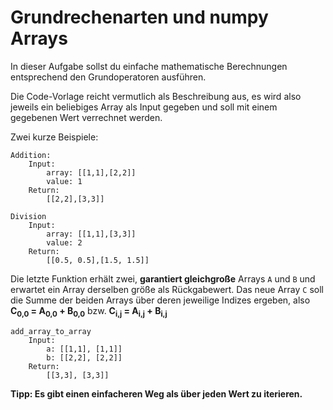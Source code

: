 Grundrechenarten und numpy Arrays
===
In dieser Aufgabe sollst du einfache mathematische Berechnungen entsprechend den Grundoperatoren ausführen.

Die Code-Vorlage reicht vermutlich als Beschreibung aus, es wird also jeweils ein beliebiges Array als Input gegeben und soll mit einem gegebenen Wert verrechnet werden.

Zwei kurze Beispiele:
```
Addition:
    Input:
        array: [[1,1],[2,2]]
        value: 1
    Return:
        [[2,2],[3,3]]
```

```
Division
    Input:
        array: [[1,1],[3,3]]
        value: 2
    Return: 
        [[0.5, 0.5],[1.5, 1.5]]
```

Die letzte Funktion erhält zwei, **garantiert gleichgroße** Arrays `A` und `B` und erwartet ein Array derselben größe als Rückgabewert.
Das neue Array `C` soll die Summe der beiden Arrays über deren jeweilige Indizes ergeben, also **C<sub>0,0</sub> = A<sub>0,0</sub> + B<sub>0,0</sub>** bzw. **C<sub>i,j</sub> = A<sub>i,j</sub> + B<sub>i,j</sub>**

```
add_array_to_array
    Input:
        a: [[1,1], [1,1]]
        b: [[2,2], [2,2]]
    Return:
        [[3,3], [3,3]]

```
**Tipp: Es gibt einen einfacheren Weg als über jeden Wert zu iterieren.**